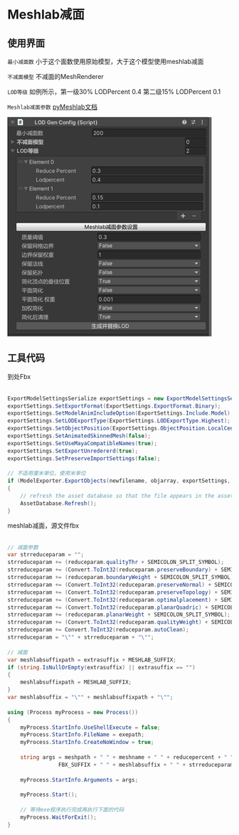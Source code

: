 # Meshlab减面

## 使用界面

`最小减面数` 小于这个面数使用原始模型，大于这个模型使用meshlab减面

`不减面模型` 不减面的MeshRenderer

`LOD等级` 如例所示，第一级30% LODPercent 0.4 第二级15% LODPercent 0.1

`Meshlab减面参数` [pyMeshlab文档](https://pymeshlab.readthedocs.io/en/latest/filter_list.html?highlight=preserveBoundary#meshing_decimation_quadric_edge_collapse_with_texture)

![github](https://github.com/xieliujian/UnityDemo_MeshlabExport/blob/main/video/1.png?raw=true)

## 工具代码

到处Fbx

```cs

ExportModelSettingsSerialize exportSettings = new ExportModelSettingsSerialize();
exportSettings.SetExportFormat(ExportSettings.ExportFormat.Binary);
exportSettings.SetModelAnimIncludeOption(ExportSettings.Include.Model);
exportSettings.SetLODExportType(ExportSettings.LODExportType.Highest);
exportSettings.SetObjectPosition(ExportSettings.ObjectPosition.LocalCentered);
exportSettings.SetAnimatedSkinnedMesh(false);
exportSettings.SetUseMayaCompatibleNames(true);
exportSettings.SetExportUnredererd(true);
exportSettings.SetPreserveImportSettings(false);

// 不适用厘米单位，使用米单位
if (ModelExporter.ExportObjects(newfilename, objarray, exportSettings, null, false) != null)
{
    // refresh the asset database so that the file appears in the asset folder view.
    AssetDatabase.Refresh();
}

```

meshlab减面，源文件fbx

```cs

// 减面参数
var strreduceparam = "";
strreduceparam += (reduceparam.qualityThr + SEMICOLON_SPLIT_SYMBOL);
strreduceparam += (Convert.ToInt32(reduceparam.preserveBoundary) + SEMICOLON_SPLIT_SYMBOL);
strreduceparam += (reduceparam.boundaryWeight + SEMICOLON_SPLIT_SYMBOL);
strreduceparam += (Convert.ToInt32(reduceparam.preserveNormal) + SEMICOLON_SPLIT_SYMBOL);
strreduceparam += (Convert.ToInt32(reduceparam.preserveTopology) + SEMICOLON_SPLIT_SYMBOL);
strreduceparam += (Convert.ToInt32(reduceparam.optimalplacement) + SEMICOLON_SPLIT_SYMBOL);
strreduceparam += (Convert.ToInt32(reduceparam.planarQuadric) + SEMICOLON_SPLIT_SYMBOL);
strreduceparam += (reduceparam.planarWeight + SEMICOLON_SPLIT_SYMBOL);
strreduceparam += (Convert.ToInt32(reduceparam.qualityWeight) + SEMICOLON_SPLIT_SYMBOL);
strreduceparam += Convert.ToInt32(reduceparam.autoClean);
strreduceparam = "\"" + strreduceparam + "\"";

// 减面
var meshlabsuffixpath = extrasuffix + MESHLAB_SUFFIX;
if (string.IsNullOrEmpty(extrasuffix) || extrasuffix == "")
{
    meshlabsuffixpath = MESHLAB_SUFFIX;
}
var meshlabsuffix = "\"" + meshlabsuffixpath + "\"";

using (Process myProcess = new Process())
{
    myProcess.StartInfo.UseShellExecute = false;
    myProcess.StartInfo.FileName = exepath;
    myProcess.StartInfo.CreateNoWindow = true;

    string args = meshpath + " " + meshname + " " + reducepercent + " " +
                FBX_SUFFIX + " " + meshlabsuffix + " " + strreduceparam;

    myProcess.StartInfo.Arguments = args;

    myProcess.Start();

    // 等待exe程序执行完成再执行下面的代码
    myProcess.WaitForExit();
}

```



